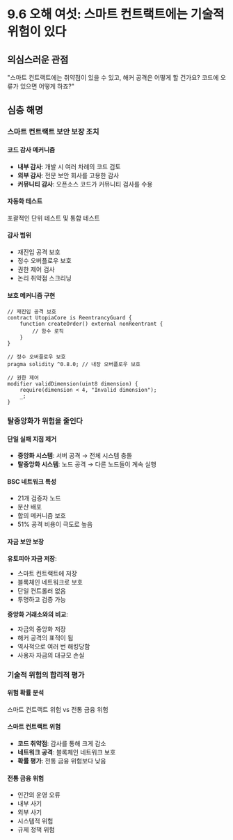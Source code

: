 # 9.6 오해 여섯: 스마트 컨트랙트에는 기술적 위험이 있다

## 의심스러운 관점
"스마트 컨트랙트에는 취약점이 있을 수 있고, 해커 공격은 어떻게 할 건가요? 코드에 오류가 있으면 어떻게 하죠?"

## 심층 해명

### 스마트 컨트랙트 보안 보장 조치

#### 코드 감사 메커니즘

- **내부 감사**: 개발 시 여러 차례의 코드 검토
- **외부 감사**: 전문 보안 회사를 고용한 감사
- **커뮤니티 감사**: 오픈소스 코드가 커뮤니티 검사를 수용

#### 자동화 테스트

포괄적인 단위 테스트 및 통합 테스트

#### 감사 범위

- 재진입 공격 보호
- 정수 오버플로우 보호
- 권한 제어 검사
- 논리 취약점 스크리닝

#### 보호 메커니즘 구현

```solidity
// 재진입 공격 보호
contract UtopiaCore is ReentrancyGuard {
    function createOrder() external nonReentrant {
        // 함수 로직
    }
}

// 정수 오버플로우 보호
pragma solidity ^0.8.0; // 내장 오버플로우 보호

// 권한 제어
modifier validDimension(uint8 dimension) {
    require(dimension < 4, "Invalid dimension");
    _;
}
```

### 탈중앙화가 위험을 줄인다

#### 단일 실패 지점 제거

- **중앙화 시스템**: 서버 공격 → 전체 시스템 충돌
- **탈중앙화 시스템**: 노드 공격 → 다른 노드들이 계속 실행

#### BSC 네트워크 특성

- 21개 검증자 노드
- 분산 배포
- 합의 메커니즘 보호
- 51% 공격 비용이 극도로 높음

#### 자금 보안 보장

**유토피아 자금 저장**:

- 스마트 컨트랙트에 저장
- 블록체인 네트워크로 보호
- 단일 컨트롤러 없음
- 투명하고 검증 가능

**중앙화 거래소와의 비교**:

- 자금의 중앙화 저장
- 해커 공격의 표적이 됨
- 역사적으로 여러 번 해킹당함
- 사용자 자금의 대규모 손실

### 기술적 위험의 합리적 평가

#### 위험 확률 분석

스마트 컨트랙트 위험 vs 전통 금융 위험

#### 스마트 컨트랙트 위험

- **코드 취약점**: 감사를 통해 크게 감소
- **네트워크 공격**: 블록체인 네트워크 보호
- **확률 평가**: 전통 금융 위험보다 낮음

#### 전통 금융 위험

- 인간의 운영 오류
- 내부 사기
- 외부 사기
- 시스템적 위험
- 규제 정책 위험